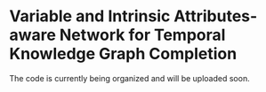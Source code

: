 # Variable and Intrinsic Attributes-aware Network for Temporal Knowledge Graph Completion
The code is currently being organized and will be uploaded soon. 
